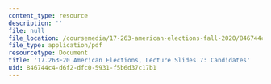 ```yaml
---
content_type: resource
description: ''
file: null
file_location: /coursemedia/17-263-american-elections-fall-2020/846744c4d6f2dfc05931f5b6d37c17b1_MIT17_263F20_Lec7.pdf
file_type: application/pdf
resourcetype: Document
title: '17.263F20 American Elections, Lecture Slides 7: Candidates'
uid: 846744c4-d6f2-dfc0-5931-f5b6d37c17b1
---
```

